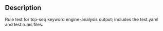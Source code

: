 ## Description
Rule test for tcp-seq keyword engine-analysis output; includes the test.yaml and test.rules files.
